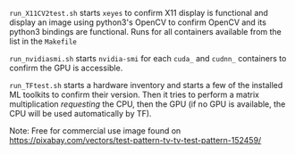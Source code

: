 `run_X11CV2test.sh` starts `xeyes` to confirm X11 display is functional and display an image using python3's OpenCV to confirm OpenCV and its python3 bindings are functional. Runs for all containers available from the list in the `Makefile`

`run_nvidiasmi.sh` starts `nvidia-smi` for each `cuda_` and `cudnn_` containers to confirm the GPU is accessible.

`run_TFtest.sh` starts a hardware inventory and starts a few of the installed ML toolkits to confirm their version. Then it tries to perform a matrix multiplication *requesting* the CPU, then the GPU (if no GPU is available, the CPU will be used automatically by TF).

Note: Free for commercial use image found on https://pixabay.com/vectors/test-pattern-tv-tv-test-pattern-152459/
